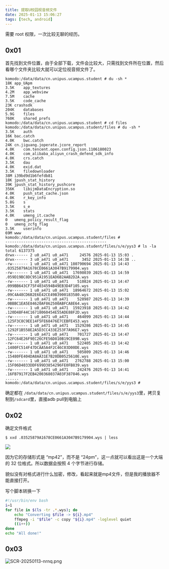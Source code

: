 ```yaml
---
title: 提取U校园视音频文件
date: 2025-01-13 15:06:27
tags: [tech, android]
---
```


需要 root 权限，一次比较无聊的经历。

<!-- more -->

## 0x01

首先找到文件位置，由于全部下载，文件会比较大，只需找到文件所在位置，然后看哪个文件夹比较大就可以定位视音频文件了。

```shell
komodo:/data/data/cn.unipus.ucampus.student # du -sh *
18K	app_UApm
3.5K	app_textures
4.2M	app_webview
7.5M	cache
3.5K	code_cache
23K	crashsdk
204K	databases
5.9G	files
760K	shared_prefs
komodo:/data/data/cn.unipus.ucampus.student # cd files
komodo:/data/data/cn.unipus.ucampus.student/files # du -sh *
3.5K	auth
16K	bac.catch
4.0K	bwc.catch
24K	cn.jiguang.joperate.jcore_report
4.0K	com.tencent.open.config.json.1106180023
4.0K	com_alibaba_aliyun_crash_defend_sdk_info
4.0K	crs.catch
3.5K	dau
4.0K	exid.dat
3.5K	filedownloader
38M	i39bd9d1b6fefdb81
18K	jpush_stat_history
39K	jpush_stat_history_pushcore
356K	libijmDataEncryption.so
4.0K	push_stat_cache.json
4.0K	r_key_info
5.8G	s
3.5K	s_e
3.5K	stats
4.0K	umeng_it.cache
0	umeng_policy_result_flag
0	umeng_zcfg_flag
3.5K	userinfo
69M	www
komodo:/data/data/cn.unipus.ucampus.student/files #
---------------------------------------------
komodo:/data/data/cn.unipus.ucampus.student/files/s/e/yys3 # ls -la
total 6137375
drwx------ 2 u0_a471 u0_a471     24576 2025-01-13 15:03 .
drwx------ 3 u0_a471 u0_a471      3452 2025-01-13 14:38 ..
-rw------- 1 u0_a471 u0_a471 180790694 2025-01-13 14:43 .03525879A1678CE0661A3047B9179904.wys
-rw------- 1 u0_a471 u0_a471  17698039 2025-01-13 14:59 .059D19BC8DC951A1951EAD6B2AAB2D2A.wys
-rw------- 1 u0_a471 u0_a471    510824 2025-01-13 14:47 .099BB643CF75F4034594B49EB3D4F105.wys
-rw------- 1 u0_a471 u0_a471  18964672 2025-01-13 15:02 .09C4A48CD6B2E6E42CE49B3900183580.wys
-rw------- 1 u0_a471 u0_a471    528987 2025-01-13 14:39 .0BBBC1EA5E84620AF862500ABFCA8E64.wys
-rw------- 1 u0_a471 u0_a471  15923918 2025-01-13 14:42 .120D48F44C16718060454E55ADE88F2D.wys
-rw------- 1 u0_a471 u0_a471    464099 2025-01-13 14:44 .125F3C8C9EE14F5FE68476E7CEBFE453.wys
-rw------- 1 u0_a471 u0_a471   1529286 2025-01-13 14:45 .1292F1B558E2A5D3CC433E253F7A96E7.wys
-rw------- 1 u0_a471 u0_a471    701727 2025-01-13 14:47 .12FC64E26F9EC26CFE56D810B19CE09B.wys
-rw------- 1 u0_a471 u0_a471    522405 2025-01-13 14:42 .1400FC514F47DCAA5A4F2C46C03D00DE.wys
-rw------- 1 u0_a471 u0_a471    505809 2025-01-13 14:46 .15480FE404DA8AA31E7B20DB0525610E.wys
-rw------- 1 u0_a471 u0_a471   2762788 2025-01-13 15:00 .15F06D4033DDF699D3854296FE0FB839.wys
-rw------- 1 u0_a471 u0_a471    242476 2025-01-13 14:41 .16FB7917F2EB4200368037A03F387846.wys
......
komodo:/data/data/cn.unipus.ucampus.student/files/s/e/yys3 #
```

确定都在 `/data/data/cn.unipus.ucampus.student/files/s/e/yys3`里，拷贝复制到`/sdcard`里，直接adb pull到电脑上

## 0x02

确定文件格式

```shell
$ xxd .03525879A1678CE0661A3047B9179904.wys | less
```

![](https://s2.loli.net/2025/01/13/kWEg8GO7tK2aQbU.png)

因为它的存储形式是 “mp42”，而不是 “24pm”，这一点就可以看出这是一个大端的 32 位格式。所以数据会按照 4 个字节进行存储。

貌似没有对格式进行什么加密，修改，看起来就是mp4文件，但是我的播放器不能直接打开。

写个脚本转换一下

```bash
#!/usr/bin/env bash
i=1
for file in $(ls -tr .*.wys); do
    echo "Converting $file -> ${i}.mp4"
    ffmpeg -i "$file" -c copy "${i}.mp4" -loglevel quiet
    ((i++))
done
echo "All done!"
```

## 0x03

![SCR-20250113-nrnq.png](https://s2.loli.net/2025/01/13/XPkJE3dba1LAcxQ.png)
